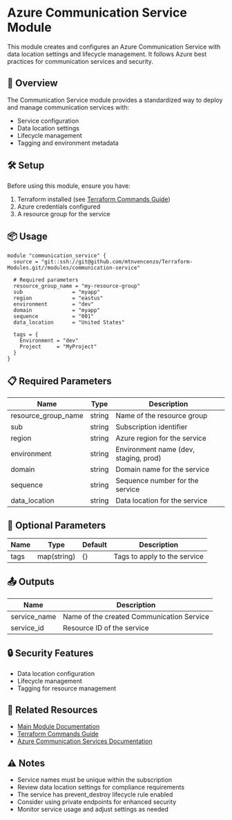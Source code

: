 # Azure Communication Service Module

This module creates and configures an Azure Communication Service with data location settings and lifecycle management. It follows Azure best practices for communication services and security.

## 🚀 Overview

The Communication Service module provides a standardized way to deploy and manage communication services with:
- Service configuration
- Data location settings
- Lifecycle management
- Tagging and environment metadata

## 🛠️ Setup

Before using this module, ensure you have:
1. Terraform installed (see [Terraform Commands Guide](../../.readme/terraform-commands.md))
2. Azure credentials configured
3. A resource group for the service

## 📦 Usage

```hcl
module "communication_service" {
  source = "git::ssh://git@github.com/mtnvencenzo/Terraform-Modules.git//modules/communication-service"

  # Required parameters
  resource_group_name = "my-resource-group"
  sub                = "myapp"
  region             = "eastus"
  environment        = "dev"
  domain             = "myapp"
  sequence           = "001"
  data_location      = "United States"

  tags = {
    Environment = "dev"
    Project     = "MyProject"
  }
}
```

## 📋 Required Parameters

| Name | Type | Description |
|------|------|-------------|
| resource_group_name | string | Name of the resource group |
| sub | string | Subscription identifier |
| region | string | Azure region for the service |
| environment | string | Environment name (dev, staging, prod) |
| domain | string | Domain name for the service |
| sequence | string | Sequence number for the service |
| data_location | string | Data location for the service |

## 🔧 Optional Parameters

| Name | Type | Default | Description |
|------|------|---------|-------------|
| tags | map(string) | {} | Tags to apply to the service |

## 📤 Outputs

| Name | Description |
|------|-------------|
| service_name | Name of the created Communication Service |
| service_id | Resource ID of the service |

## 🔒 Security Features

- Data location configuration
- Lifecycle management
- Tagging for resource management

## 🔗 Related Resources

- [Main Module Documentation](../../README.md)
- [Terraform Commands Guide](../../.readme/terraform-commands.md)
- [Azure Communication Services Documentation](https://docs.microsoft.com/en-us/azure/communication-services/)

## ⚠️ Notes

- Service names must be unique within the subscription
- Review data location settings for compliance requirements
- The service has prevent_destroy lifecycle rule enabled
- Consider using private endpoints for enhanced security
- Monitor service usage and adjust settings as needed
